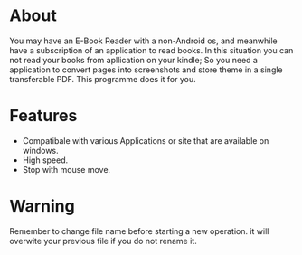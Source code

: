 # About
You may have an E-Book Reader with a non-Android os, and meanwhile have a subscription of an application to read books. In this situation you can not read your books from apllication on your kindle; So you need a application to convert pages into screenshots and store theme in a single transferable PDF. This programme does it for you.

# Features
- Compatibale with various Applications or site that are available on windows.
- High speed.
- Stop with mouse move.

# Warning 
Remember to change file name before starting a new operation. it will overwite your previous file if you do not rename it.


